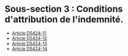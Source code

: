 #  Sous-section 3 : Conditions d'attribution de l'indemnité.

* [Article D5424-11](./LEGIARTI000018524924.md)
* [Article D5424-12](./LEGIARTI000018524922.md)
* [Article D5424-13](./LEGIARTI000018524920.md)
* [Article D5424-14](./LEGIARTI000018524918.md)
